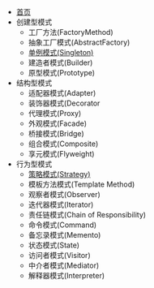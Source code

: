- [首页](/)
- 创建型模式
  - 工厂方法(FactoryMethod)
  - 抽象工厂模式(AbstractFactory)
  - [单例模式(Singleton)](Singleton.md)
  - 建造者模式(Builder)
  - 原型模式(Prototype)
- 结构型模式
  - 适配器模式(Adapter)
  - 装饰器模式(Decorator
  - 代理模式(Proxy)
  - 外观模式(Facade)
  - 桥接模式(Bridge)
  - 组合模式(Composite)
  - 享元模式(Flyweight)
- 行为型模式
  - [策略模式(Strategy)](Strategy.md)
  - 模板方法模式(Template Method)
  - 观察者模式(Observer)
  - 迭代器模式(Iterator)
  - 责任链模式(Chain of Responsibility)
  - 命令模式(Command)
  - 备忘录模式(Memento)
  - 状态模式(State)
  - 访问者模式(Visitor)
  - 中介者模式(Mediator)
  - 解释器模式(Interpreter)              